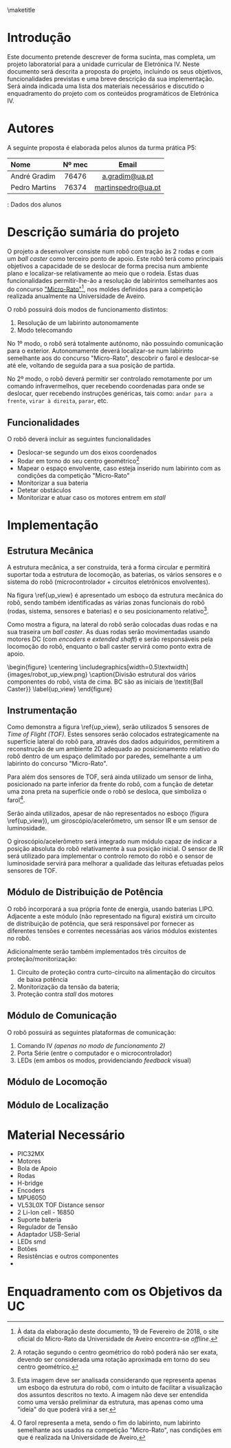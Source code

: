 \maketitle

# Introdução
Este documento pretende descrever de forma sucinta, mas completa, um projeto laboratorial para a unidade curricular de Eletrónica IV. Neste documento será descrita a proposta do projeto, incluindo os seus objetivos, funcionalidades previstas e uma breve descrição da sua implementação. Será ainda indicada uma lista dos materiais necessários e discutido o enquadramento do projeto com os conteúdos programáticos de Eletrónica IV.

# Autores
A seguinte proposta é elaborada pelos alunos da turma prática P5:

|Nome           |  Nº mec |   Email            |
|:--------------|:-------:|:------------------:|
|André Gradim   | 76476   | a.gradim@ua.pt     |
|Pedro Martins	 | 76374	  | martinspedro@ua.pt |

: Dados dos alunos

# Descrição sumária do projeto
O projeto a desenvolver consiste num robô com tração às 2 rodas e com um _ball caster_ como terceiro ponto de apoio. Este robô terá como principais objetivos a capacidade de se deslocar de forma precisa num ambiente plano e localizar-se relativamente ao meio que o rodeia. Estas duas funcionalidades permitir-lhe-ão a resolução de labirintos semelhantes aos do concurso ["Micro-Rato"](http://microrato.ua.pt/)[^1], nos moldes definidos para a competição realizada anualmente na Universidade de Aveiro.

O robô possuirá dois modos de funcionamento distintos:

1. Resolução de um labirinto autonomamente
2. Modo telecomando

No 1º modo, o robô será totalmente autónomo, não possuindo comunicação para o exterior. Autonomamente deverá localizar-se num labirinto semelhante aos do concurso "Micro-Rato", descobrir o farol e deslocar-se até ele, voltando de seguida para a sua posição de partida.

No 2º modo, o robô deverá permitir ser controlado remotamente por um comando infravermelhos, quer recebendo coordenadas para onde se deslocar, quer recebendo instruções genéricas, tais como: `andar para a frente`, `virar à direita`, `parar`, etc.


## Funcionalidades
O robô deverá incluir as seguintes funcionalidades

- Deslocar-se segundo um dos eixos coordenados
- Rodar em torno do seu centro geométrico[^2]
- Mapear o espaço envolvente, caso esteja inserido num labirinto com as condições da competição "Micro-Rato"
- Monitorizar a sua bateria
- Detetar obstáculos
- Monitorizar e atuar caso os motores entrem em _stall_

# Implementação

## Estrutura Mecânica
A estrutura mecânica, a ser construída, terá a forma circular e permitirá suportar toda a estrutura de locomoção, as baterias, os vários sensores e o sistema do robô (microcontrolador + circuitos eletrônicos envolventes).

Na figura \ref{up_view} é apresentado um esboço da estrutura mecânica do robô, sendo também identificadas as várias zonas funcionais do robô (rodas, sistema, sensores e baterias) e o seu posicionamento relativo[^3].

Como mostra a figura, na lateral do robô serão colocadas duas rodas e na sua traseira um _ball caster_. As duas rodas serão movimentadas usando motores DC (com _encoders_ e _extended shaft_) e serão responsáveis pela locomoção do robô, enquanto o ball caster servirá como ponto extra de apoio.

\begin{figure}
\centering
\includegraphics[width=0.5\textwidth]{images/robot_up_view.png}
\caption{Divisão estrutural dos vários componentes do robô, vista de cima. BC são as iniciais de \textit{Ball Caster}}
\label{up_view}
\end{figure}

## Instrumentação
Como demonstra a figura \ref{up_view}, serão utilizados 5 sensores de _Time of Flight (TOF)_. Estes sensores serão colocados estrategicamente na superfície lateral do robô para, através dos dados adquiridos, permitirem a reconstrução de um ambiente 2D adequado ao posicionamento relativo do robô dentro de um espaço delimitado por paredes, semelhante a um labirinto do concurso "Micro-Rato".

Para além dos sensores de TOF, será ainda utilizado um sensor de linha, posicionado na parte inferior da frente do robô, com a função de detetar uma zona preta na superfície onde o robô se desloca, que simboliza o farol[^4].

Serão ainda utilizados, apesar de não representados no esboço (figura \ref{up_view}), um giroscópio/acelerômetro, um sensor IR e um sensor de luminosidade.

O giroscópio/acelerômetro será integrado num módulo capaz de indicar a posição absoluta do robô relativamente à sua posição inicial. O sensor de IR será utilizado para implementar o controlo remoto do robô e o sensor de luminosidade servirá para melhorar a qualidade das leituras efetuadas pelos sensores de TOF.


## Módulo de Distribuição de Potência
O robô incorporará a sua própria fonte de energia, usando baterias LIPO. Adjacente a este módulo (não representado na figura) existirá um circuito de distribuição de potência, que será responsável por fornecer as diferentes tensões e correntes necessárias aos vários módulos existentes no robô.

Adicionalmente serão também implementados três circuitos de proteção/monitorização:

1. Circuito de proteção contra curto-circuito na alimentação do circuitos de baixa potência
2. Monitorização da tensão da bateria;
3. Proteção contra _stall_ dos motores

## Módulo de Comunicação
O robô possuirá as seguintes plataformas de comunicação:

1. Comando IV _(apenas no modo de funcionamento 2)_
2. Porta Série (entre o computador e o microcontrolador)
3. LEDs (em ambos os modos, providenciando _feedback_ visual)


## Módulo de Locomoção

## Módulo de Localização


# Material Necessário
  - PIC32MX
  - Motores
  - Bola de Apoio
  - Rodas
  - H-bridge
  - Encoders
  - MPU6050
  - VL53L0X TOF Distance sensor
  - 2 Li-Ion cell - 16850
  - Suporte bateria
  - Regulador de Tensão
  - Adaptador USB-Serial
  - LEDs smd
  - Botões
  - Resistências e outros componentes
  -


# Enquadramento com os Objetivos da UC



[^1]: À data da elaboração deste documento, 19 de Fevereiro de 2018, o site oficial do Micro-Rato da Universidade de Aveiro encontra-se _offline_.

[^2]: A rotação segundo o centro geométrico do robô poderá não ser exata, devendo ser considerada uma rotação aproximada em torno do seu centro geométrico.

[^3]: Esta imagem deve ser analisada considerando que representa apenas um esboço da estrutura do robô, com o intuito de facilitar a visualização dos assuntos descritos no texto. A imagem não deve ser entendida como uma versão preliminar da estrutura, mas apenas como uma "ideia" do que poderá virá a ser.

[^4]: O farol representa a meta, sendo o fim do labirinto, num labirinto semelhante aos usados na competição "Micro-Rato", nas condições em que é realizada na Universidade de Aveiro,
